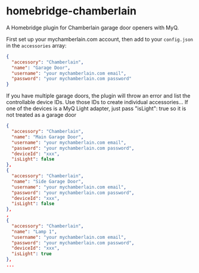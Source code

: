 # homebridge-chamberlain

A Homebridge plugin for Chamberlain garage door openers with MyQ.

First set up your mychamberlain.com account, then add to your `config.json` in
the `accessories` array:

```json
{
  "accessory": "Chamberlain",
  "name": "Garage Door",
  "username": "your mychamberlain.com email",
  "password": "your mychamberlain.com password"
}
```

If you have multiple garage doors, the plugin will throw an error and list the controllable device IDs. Use those IDs to create individual accessories...
If one of the devices is a MyQ Light adapter, just pass "isLight": true so it is not treated as a garage door

```json
{
  "accessory": "Chamberlain",
  "name": "Main Garage Door",
  "username": "your mychamberlain.com email",
  "password": "your mychamberlain.com password",
  "deviceId": "xxx",
  "isLight": false
},
{
  "accessory": "Chamberlain",
  "name": "Side Garage Door",
  "username": "your mychamberlain.com email",
  "password": "your mychamberlain.com password",
  "deviceId": "xxx",
  "isLight": false
},
,
{
  "accessory": "Chamberlain",
  "name": "Lamp 1",
  "username": "your mychamberlain.com email",
  "password": "your mychamberlain.com password",
  "deviceId": "xxx",
  "isLight": true
},
...
```
